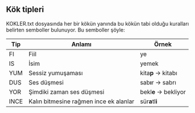 ## Kök tipleri

KOKLER.txt dosyasında her bir kökün yanında bu kökün tabi olduğu kuralları belirten semboller bulunuyor. Bu semboller şöyle:

| Tip | Anlamı | Örnek |
| --- | --- | --- |
| FI |  Fiil | ye |
| IS | İsim  | yemek |
| YUM | Sessiz yumuşaması | kita**p** -> kitabı |
| DUS | Ses düşmesi | sab**ı**r -> sabrı |
| YOR | Şimdiki zaman ses düşmesi | bekl**e** -> bekliyor |
| INCE | Kalın bitmesine rağmen ince ek alanlar | sür**a**tl**i**
